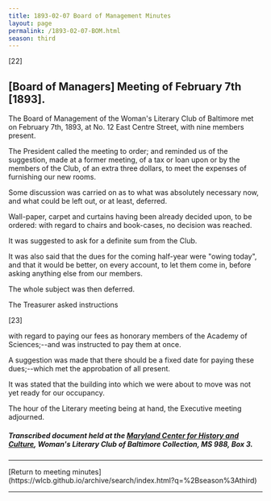 ```yaml
---
title: 1893-02-07 Board of Management Minutes
layout: page
permalink: /1893-02-07-BOM.html
season: third
---
```


<style>
    #maincontent{
        font-size:1.4em;
    }
</style>
[22]

## [Board of Managers] Meeting of February 7th [1893].

The Board of Management of the Woman's Literary Club of Baltimore met on February 7th, 1893, at No. 12 East Centre Street, with nine members present.

The President called the meeting to order; and reminded us of the suggestion, made at a former meeting, of a tax or loan upon or by the members of the Club, of an extra three dollars, to meet the expenses of furnishing our new rooms.

Some discussion was carried on as to what was absolutely necessary now, and what could be left out, or at least, deferred.

Wall-paper, carpet and curtains having been already decided upon, to be ordered: with regard to chairs and book-cases, no decision was reached.

It was suggested to ask for a definite sum from the Club.

It was also said that the dues for the coming half-year were "owing today", and that it would be better, on every account, to let them come in, before asking anything else from our members.

The whole subject was then deferred.

The Treasurer asked instructions

[23]

with regard to paying our fees as honorary members of the Academy of Sciences;--and was instructed to pay them at once.

A suggestion was made that there should be a fixed date for paying these dues;--which met the approbation of all present.

It was stated that the building into which we were about to move was not yet ready for our occupancy.

The hour of the Literary meeting being at hand, the Executive meeting adjourned.

##### Transcribed document held at the [Maryland Center for History and Culture](http://mdhs.org/), Woman's Literary Club of Baltimore Collection, MS 988, Box 3. 

<hr>
[Return to meeting minutes](https://wlcb.github.io/archive/search/index.html?q=%2Bseason%3Athird)
<hr>